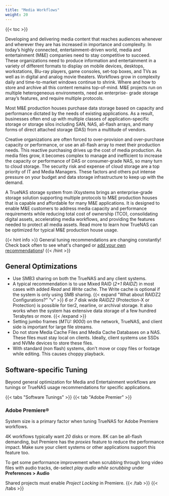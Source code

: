 ```yaml
---
title: "Media Workflows"
weight: 20
---
```


{{< toc >}}

Developing and delivering media content that reaches audiences whenever and wherever they are has increased in importance and complexity.
In today’s highly connected, entertainment-driven world, media and entertainment (M&E) companies need to stay competitive to succeed.
These organizations need to produce information and entertainment in a variety of different formats to display on mobile devices, desktops, workstations, Blu-ray players, game consoles, set-top boxes, and TVs as well as in digital and analog movie theaters.
Workflows grow in complexity daily and time-to-market windows continue to shrink.
Where and how to store and archive all this content remains top-of-mind. M&E projects run on multiple heterogeneous environments, need an enterprise- grade storage array’s features, and require multiple protocols.

Most M&E production houses purchase data storage based on capacity and performance dictated by the needs of existing applications.
As a result, businesses often end up with multiple classes of application-specific storage or storage silos including SAN, NAS, all-flash arrays, and many forms of direct attached storage (DAS) from a multitude of vendors.

Creative organizations are often forced to over-provision and over-purchase capacity or performance, or use an all-flash array to meet their production needs. This reactive purchasing drives up the cost of media production.
As media files grow, it becomes complex to manage and inefficient to increase the capacity or performance of DAS or consumer-grade NAS, so many turn to cloud storage.
The security risk and expense of cloud storage are a top priority of IT and Media Managers.
These factors and others put intense pressure on your budget and data storage infrastructure to keep up with the demand.

A TrueNAS storage system from iXsystems brings an enterprise-grade storage solution supporting multiple protocols to M&E production houses that is capable and affordable for many M&E applications.
It is designed to enable M&E customers to address media capacity and performance requirements while reducing total cost of ownership (TCO), consolidating digital assets, accelerating media workflows, and providing the features needed to protect all media assets.
Read more to learn how TrueNAS can be optimized for typical M&E production house usage.

{{< hint info >}}
General tuning recommendations are changing constantly!
Check back often to see what's changed or [add your own recommendations](/contributing/)!
{{< /hint >}}

## General Optimizations

* Use SMB3 sharing on both the TrueNAS and any client systems.
* A typical recommendation is to use Mixed RAID (*2+1 RAIDZ*) in most cases with added *Read* and *Write* cache.
  The Write cache is optional if the system is only using SMB sharing.
  {{< expand "What about RAIDZ2 Configurations?" "v" >}}
  *6* or *7* disk wide *RAIDZ2* (Protection-X or Protection) is possible for tier2, nearline, or archival storage. It also works when the system has extensive data storage of a few hundred Terabytes or more.
  {{< /expand >}}
* Setting jumbo frames (*MTU: 9000*) on the network, TrueNAS, and client side is important for large file streams.
* Do not store Media Cache Files and Media Cache Databases on a NAS. These files must stay local on clients. Ideally, client systems use SSDs and NVMe devices to store these files.
* With standard (non flash) systems, don't move or copy files or footage while editing. This causes choppy playback.

## Software-specific Tuning

Beyond general optimization for Media and Entertainment workflows are tunings or TrueNAS usage recommendations for specific applications.

{{< tabs "Software Tunings" >}}
{{< tab "Adobe Premier" >}}
### Adobe Premiere®

System size is a primary factor when tuning TrueNAS for Adobe Premiere workflows.

4K workflows typically want *20* disks or more.
8K can be all-flash demanding, but Premiere has the *proxies* feature to reduce the performance impact.
Make sure your client systems or other applications support this feature too.

To get some performance improvement when scrubbing through long video files with audio tracks, de-select *play audio while scrubbing* under **Preferences > Audio**

Shared projects must enable *Project Locking* in Premiere.
{{< /tab >}}
{{< /tabs >}}

